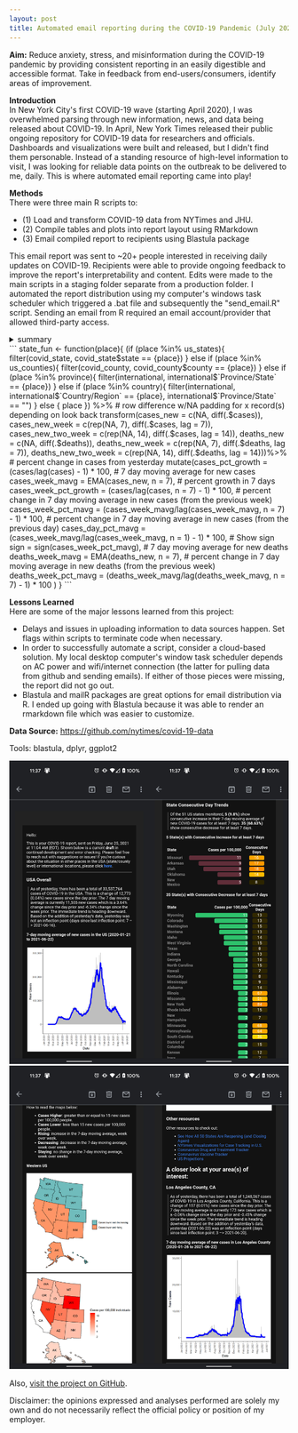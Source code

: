 ```yaml
---
layout: post
title: Automated email reporting during the COVID-19 Pandemic (July 2020 - Present)  
---  
```


**Aim:** Reduce anxiety, stress, and misinformation during the COVID-19 pandemic by providing consistent reporting in an easily digestible and accessible format. Take in feedback from end-users/consumers, identify areas of improvement. 

**Introduction**  
In New York City's first COVID-19 wave (starting April 2020), I was overwhelmed parsing through new information, news, and data being released about COVID-19. In April, New York Times released their public ongoing repository for COVID-19 data for researchers and officials. Dashboards and visualizations were built and released, but I didn't find them personable. Instead of a standing resource of high-level information to visit, I was looking for reliable data points on the outbreak to be delivered to me, daily. This is where automated email reporting came into play!

**Methods**   
There were three main R scripts to:
- (1) Load and transform COVID-19 data from NYTimes and JHU. 
- (2) Compile tables and plots into report layout using RMarkdown
- (3) Email compiled report to recipients using Blastula package  

This email report was sent to ~20+ people interested in receiving daily updates on COVID-19. Recipients were able to provide ongoing feedback to improve the report's interpretability and content. Edits were made to the main scripts in a staging folder separate from a production folder. I automated the report distribution using my computer's windows task scheduler which triggered a .bat file and subsequently the "send_email.R" script. Sending an email from R required an email account/provider that allowed third-party access.


<details>
  <summary>
    summary
  </summary>
  details
</details>
``` 
state_fun <- function(place){
  (if (place %in% us_states){
      filter(covid_state, covid_state$state == {place})
      } else if (place %in% us_counties){
        filter(covid_county, covid_county$county == {place})
        } else if (place %in% province){
          filter(international, international$`Province/State` == {place})
        } else if (place %in% country){
          filter(international, international$`Country/Region` == {place}, international$`Province/State` == "")
        } else {
          place
        }) %>% 
    # row difference w/NA padding for x record(s) depending on look back
    transform(cases_new = c(NA, diff(.$cases)),
              cases_new_week = c(rep(NA, 7), diff(.$cases, lag = 7)),
              cases_new_two_week = c(rep(NA, 14), diff(.$cases, lag = 14)),
              deaths_new = c(NA, diff(.$deaths)),
              deaths_new_week = c(rep(NA, 7), diff(.$deaths, lag = 7)),
              deaths_new_two_week = c(rep(NA, 14), diff(.$deaths, lag =  14)))%>% 
    # percent change in cases from yesterday
    mutate(cases_pct_growth = (cases/lag(cases) - 1) * 100,
           # 7 day moving average for new cases 
           cases_week_mavg = EMA(cases_new, n = 7),
           # percent growth in 7 days
           cases_week_pct_growth = (cases/lag(cases, n = 7) - 1) * 100,
           # percent change in 7 day moving average in new cases (from the previous week)
           cases_week_pct_mavg = (cases_week_mavg/lag(cases_week_mavg, n = 7) - 1) * 100,
           # percent change in 7 day moving average in new cases (from the previous day)
           cases_day_pct_mavg = (cases_week_mavg/lag(cases_week_mavg, n = 1) - 1) * 100,
           # Show sign
           sign = sign(cases_week_pct_mavg),
           # 7 day moving average for new deaths
           deaths_week_mavg = EMA(deaths_new, n = 7),
           # percent change in 7 day moving average in new deaths (from the previous week)
           deaths_week_pct_mavg = (deaths_week_mavg/lag(deaths_week_mavg, n = 7) - 1) * 100
           )
}
```

**Lessons Learned**  
Here are some of the major lessons learned from this project:  
- Delays and issues in uploading information to data sources happen. Set flags within scripts to terminate code when necessary. 
- In order to successfully automate a script, consider a cloud-based solution. My local desktop computer's window task scheduler depends on AC power and wifi/internet connection (the latter for pulling data from github and sending emails). If either of those pieces were missing, the report did not go out. 
- Blastula and mailR packages are great options for email distribution via R. I ended up going with Blastula because it was able to render an rmarkdown file which was easier to customize.

**Data Source:** https://github.com/nytimes/covid-19-data

Tools: blastula, dplyr, ggplot2

![mh_needs_svi_dash2](/images/joined1_2.jpg)
![mh_needs_svi_dash2](/images/joined3_4.jpg)


Also, [visit the project on GitHub](https://github.com/jensennhu/automated_sitrep_covid19).  

Disclaimer: the opinions expressed and analyses performed are solely my own and do not necessarily reflect the official policy or position of my employer.
